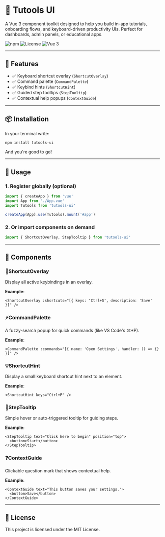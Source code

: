 # 🧰 Tutools UI

A Vue 3 component toolkit designed to help you build in-app tutorials, onboarding flows, and keyboard-driven productivity UIs. Perfect for dashboards, admin panels, or educational apps.

![npm](https://img.shields.io/npm/v/tutools-ui?color=%2300b894&style=flat-square)
![License](https://img.shields.io/npm/l/tutools-ui?style=flat-square)
![Vue 3](https://img.shields.io/badge/Vue-3.x-green?style=flat-square)

---

## 🚀 Features

- ✅ Keyboard shortcut overlay (`ShortcutOverlay`)
- ✅ Command palette (`CommandPalette`)
- ✅ Keybind hints (`ShortcutHint`)
- ✅ Guided step tooltips (`StepTooltip`)
- ✅ Contextual help popups (`ContextGuide`)

---

## 📦 Installation
In your terminal write:

```bash
npm install tutools-ui
```

And you're good to go!

---

## 🔧 Usage

### 1. Register globally (optional)
```js
import { createApp } from 'vue'
import App from './App.vue'
import Tutools from 'tutools-ui'

createApp(App).use(Tutools).mount('#app')
```

### 2. Or import components on demand
```js
import { ShortcutOverlay, StepTooltip } from 'tutools-ui'
```
---

## 🧱 Components

### 🔑ShortcutOverlay
Display all active keybindings in an overlay.

**Example:**
```vue
<ShortcutOverlay :shortcuts="[{ keys: 'Ctrl+S', description: 'Save' }]" />
```

### ⚡CommandPalette
A fuzzy-search popup for quick commands (like VS Code's ⌘+P).

**Example:**
```vue
<CommandPalette :commands="[{ name: 'Open Settings', handler: () => {} }]" />
```

### 💡ShortcutHint
Display a small keyboard shortcut hint next to an element.

**Example:**
```vue
<ShortcutHint keys="Ctrl+P" />
```

### 🎯StepTooltip
Simple hover or auto-triggered tooltip for guiding steps.

**Example:**
```vue
<StepTooltip text="Click here to begin" position="top">
  <button>Start</button>
</StepTooltip>
```
### ❓ContextGuide
Clickable question mark that shows contextual help.

**Example:**
```vue
<ContextGuide text="This button saves your settings.">
  <button>Save</button>
</ContextGuide>
```
---

## 📜 License
This project is licensed under the MIT License.